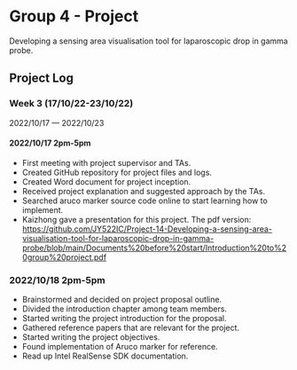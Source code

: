 # Group 4 - Project

Developing a sensing area visualisation tool for laparoscopic drop in gamma probe.

## Project Log

### Week 3 (17/10/22-23/10/22)
2022/10/17 — 2022/10/23

#### 2022/10/17 2pm-5pm
 - First meeting with project supervisor and TAs.
 - Created GitHub repository for project files and logs.
 - Created Word document for project inception.
 - Received project explanation and suggested approach by the TAs.
 - Searched aruco marker source code online to start learning how to implement.
 - Kaizhong gave a presentation for this project. 
   The pdf version: https://github.com/JY522IC/Project-14-Developing-a-sensing-area-visualisation-tool-for-laparoscopic-drop-in-gamma-probe/blob/main/Documents%20before%20start/Introduction%20to%20group%20project.pdf

### 2022/10/18 2pm-5pm
  - Brainstormed and decided on project proposal outline. 
  - Divided the introduction chapter among team members. 
  - Started writing the project introduction for the proposal. 
  - Gathered reference papers that are relevant for the project.
  - Started writing the project objectives.
  - Found implementation of Aruco marker for reference.
  - Read up Intel RealSense SDK documentation.
